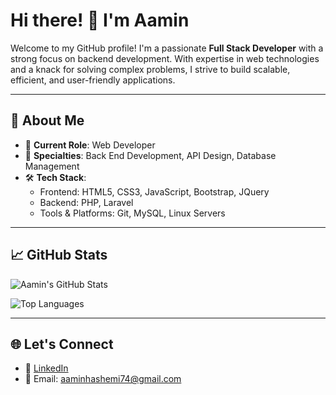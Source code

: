 # Hi there! 👋 I'm Aamin

Welcome to my GitHub profile! I'm a passionate **Full Stack Developer** with a strong focus on backend development. With expertise in web technologies and a knack for solving complex problems, I strive to build scalable, efficient, and user-friendly applications.

---

## 🚀 About Me

- 💼 **Current Role**: Web Developer
- 🔧 **Specialties**: Back End Development, API Design, Database Management
- 🛠 **Tech Stack**:
  - Frontend: HTML5, CSS3, JavaScript, Bootstrap, JQuery
  - Backend: PHP, Laravel
  - Tools & Platforms: Git, MySQL, Linux Servers
---

## 📈 GitHub Stats

![Aamin's GitHub Stats](https://github-readme-stats.vercel.app/api?username=aaminhashemi&show_icons=true&theme=radical)

![Top Languages](https://github-readme-stats.vercel.app/api/top-langs/?username=aaminhashemi&layout=compact&theme=radical)

---

## 🌐 Let's Connect

- 💼 [LinkedIn](https://www.linkedin.com/in/esmaeil-hashemi/)
- 📧 Email: aaminhashemi74@gmail.com

